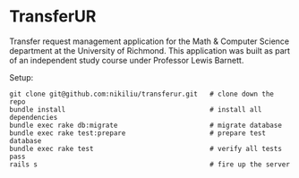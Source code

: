 TransferUR
==========

Transfer request management application for the Math & Computer Science department
at the University of Richmond. This application was built as part of an independent
study course under Professor Lewis Barnett.

Setup:

    git clone git@github.com:nikiliu/transferur.git   # clone down the repo
    bundle install                                    # install all dependencies
    bundle exec rake db:migrate                       # migrate database
    bundle exec rake test:prepare                     # prepare test database
    bundle exec rake test                             # verify all tests pass
    rails s                                           # fire up the server
